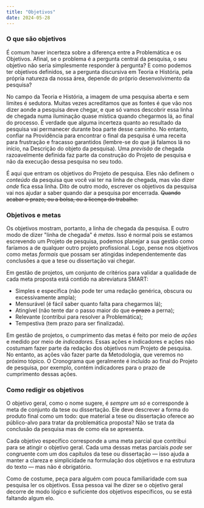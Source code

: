 ```yaml
---
title: "Objetivos"
date: 2024-05-28
---
```


### O que são objetivos ###

É comum haver incerteza sobre a diferença entre a Problemática e os
Objetivos. Afinal, se o problema é a pergunta central da pesquisa, o seu
objetivo não seria simplesmente responder à pergunta? E como podemos ter
objetivos definidos, se a pergunta discursiva em Teoria e História, pela
própria natureza da nossa área, depende do próprio desenvolvimento da
pesquisa?

No campo da Teoria e História, a imagem de uma pesquisa aberta e sem
limites é sedutora. Muitas vezes acreditamos que as fontes é que vão nos
dizer aonde a pesquisa deve chegar, e que só vamos descobrir essa linha
de chegada numa iluminação quase mística quando chegarmos lá, ao final
do processo. É verdade que alguma incerteza quanto ao resultado da
pesquisa vai permanecer durante boa parte desse caminho. No entanto,
confiar na Providência para encontrar o final da pesquisa é uma receita
para frustração e fracasso garantidos (lembre-se do que já falamos lá no
início, na Descrição do objeto da pesquisa). Uma *previsão* de chegada
razoavelmente definida faz parte da construção do Projeto de pesquisa e
não da execução dessa pesquisa no seu todo.

É aqui que entram os objetivos do Projeto de pesquisa. Eles não definem
o *conteúdo* da pesquisa que você vai ter na linha de chegada, mas vão
dizer *onde* fica essa linha. Dito de outro modo, escrever os objetivos
da pesquisa vai nos ajudar a saber quando dar a pesquisa por
encerrada. <s>Quando acabar o prazo, ou a bolsa, ou a licença do trabalho.</s>

### Objetivos e metas ###

Os objetivos mostram, portanto, a linha de chegada da pesquisa. E outro
modo de dizer "linha de chegada" é *metas*. Isso é normal pois se
estamos escrevendo um Projeto de pesquisa, podemos planejar a sua gestão
como faríamos a de qualquer outro projeto profissional. Logo, pense nos
objetivos como metas *formais* que possam ser atingidas
independentemente das conclusões a que a tese ou dissertação vai chegar.

Em gestão de projetos, um conjunto de critérios para validar a qualidade
de cada meta proposta está contido na abreviatura SMART:

- Simples e específica (não pode ter uma redação genérica, obscura ou
  excessivamente ampla);
- Mensurável (é fácil saber quanto falta para chegarmos lá);
- Atingível (não tente dar o passo maior do que <s>o prazo</s> a perna);
- Relevante (contribui para resolver a Problemática);
- Tempestiva (tem prazo para ser finalizada).

Em gestão de projetos, o cumprimento das metas é feito por meio de
*ações* e medido por meio de *indicadores*. Essas ações e indicadores e
ações não costumam fazer parte da redação dos objetivos num Projeto de
pesquisa. No entanto, as ações vão fazer parte da Metodologia, que
veremos no próximo tópico. O Cronograma que geralmente é incluído ao
final do Projeto de pesquisa, por exemplo, contém indicadores para o
prazo de cumprimento dessas ações.

### Como redigir os objetivos ###

O objetivo geral, como o nome sugere, é *sempre um só* e corresponde à
meta de conjunto da tese ou dissertação. Ele deve descrever a forma do
produto final como um todo: que material a tese ou dissertação oferece
ao público-alvo para tratar da problemática proposta? Não se trata da
conclusão da pesquisa mas de como ela se apresenta.

Cada objetivo específico corresponde a uma meta parcial que contribui
para se atingir o objetivo geral. Cada uma dessas metas parciais *pode*
ser congruente com um dos capítulos da tese ou dissertação — isso ajuda
a manter a clareza e simplicidade na formulação dos objetivos e na
estrutura do texto — mas não é obrigatório.

Como de costume, peça para alguém com pouca familiaridade com sua
pesquisa ler os objetivos. Essa pessoa vai lhe dizer se o objetivo geral
decorre de modo lógico e suficiente dos objetivos específicos, ou se
está faltando algum elo.
